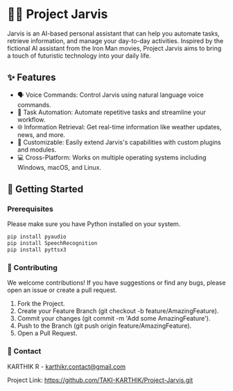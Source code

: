 # 👨‍💻 Project Jarvis

Jarvis is an AI-based personal assistant that can help you automate tasks, retrieve information, and manage your day-to-day activities. Inspired by the fictional AI assistant from the Iron Man movies, Project Jarvis aims to bring a touch of futuristic technology into your daily life.

## ✨ Features

- 🗣️ Voice Commands: Control Jarvis using natural language voice commands.
- 🤖 Task Automation: Automate repetitive tasks and streamline your workflow.
- 🌐 Information Retrieval: Get real-time information like weather updates, news, and more.
- 🔧 Customizable: Easily extend Jarvis's capabilities with custom plugins and modules.
- 💻 Cross-Platform: Works on multiple operating systems including Windows, macOS, and Linux.

## 🚀 Getting Started

### Prerequisites

Please make sure you have Python installed on your system.
```bash
pip install pyaudio
pip install SpeechRecognition
pip install pyttsx3
```


### 🤝 Contributing
We welcome contributions! If you have suggestions or find any bugs, please open an issue or create a pull request.

1. Fork the Project.
2. Create your Feature Branch (git checkout -b feature/AmazingFeature).
3. Commit your changes (git commit -m 'Add some AmazingFeature').
4. Push to the Branch (git push origin feature/AmazingFeature).
5. Open a Pull Request.

### 📧 Contact
KARTHIK R - karthikr.contact@gmail.com

Project Link: https://github.com/TAKI-KARTHIK/Project-Jarvis.git


